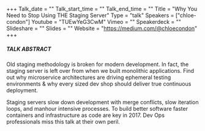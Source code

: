 +++
Talk_date = ""
Talk_start_time = ""
Talk_end_time = ""
Title = "Why You Need to Stop Using THE Staging Server"
Type = "talk"
Speakers = ["chloe-condon"]
Youtube = "TUEwYeG3CwM"
Vimeo = ""
Speakerdeck = ""
Slideshare = ""
Slides = ""
Website = "https://medium.com/@chloecondon"
+++

##### TALK ABSTRACT

Old staging methodology is broken for modern development. In fact, the staging server is left over from when we built monolithic applications. Find out why microservice architectures are driving ephemeral testing environments & why every sized dev shop should deliver true continuous deployment.

Staging servers slow down development with merge conflicts, slow iteration loops, and manhour intensive processes. To build better software faster containers and infrastructure as code are key in 2017. Dev Ops professionals miss this talk at their own peril.